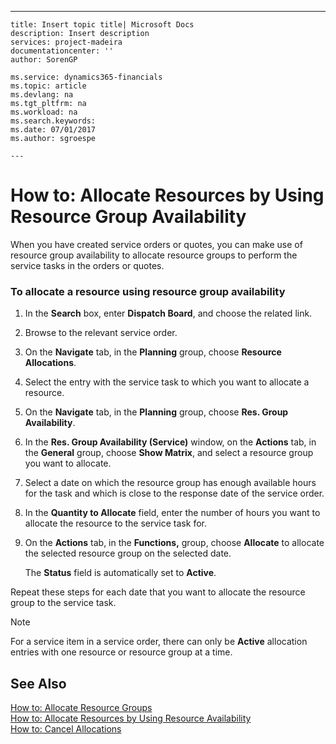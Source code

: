 ---
    title: Insert topic title| Microsoft Docs
    description: Insert description
    services: project-madeira
    documentationcenter: ''
    author: SorenGP

    ms.service: dynamics365-financials
    ms.topic: article
    ms.devlang: na
    ms.tgt_pltfrm: na
    ms.workload: na
    ms.search.keywords:
    ms.date: 07/01/2017
    ms.author: sgroespe

    ---
# How to: Allocate Resources by Using Resource Group Availability
When you have created service orders or quotes, you can make use of resource group availability to allocate resource groups to perform the service tasks in the orders or quotes.  
  
### To allocate a resource using resource group availability  
  
1.  In the **Search** box, enter **Dispatch Board**, and choose the related link.  
  
2.  Browse to the relevant service order.  
  
3.  On the **Navigate** tab, in the **Planning** group, choose **Resource Allocations**.  
  
4.  Select the entry with the service task to which you want to allocate a resource.  
  
5.  On the **Navigate** tab, in the **Planning** group, choose **Res. Group Availability**.  
  
6.  In the **Res. Group Availability \(Service\)** window, on the **Actions** tab, in the **General** group, choose **Show Matrix**, and select a resource group you want to allocate.  
  
7.  Select a date on which the resource group has enough available hours for the task and which is close to the response date of the service order.  
  
8.  In the **Quantity to Allocate** field, enter the number of hours you want to allocate the resource to the service task for.  
  
9. On the **Actions** tab, in the **Functions,**  group, choose **Allocate** to allocate the selected resource group on the selected date.  
  
     The **Status** field is automatically set to **Active**.  
  
 Repeat these steps for each date that you want to allocate the resource group to the service task.  
  
> [!NOTE]  
>  For a service item in a service order, there can only be **Active** allocation entries with one resource or resource group at a time.  
  
## See Also  
 [How to: Allocate Resource Groups](../FullExperience/how-to-allocate-resource-groups.md)   
 [How to: Allocate Resources by Using Resource Availability](../FullExperience/how-to-allocate-resources-by-using-resource-availability.md)   
 [How to: Cancel Allocations](../FullExperience/how-to-cancel-allocations.md)